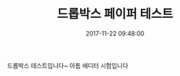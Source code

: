﻿---
layout: post
title: "드롭박스 페이퍼 테스트"
date: 2017-11-22 09:48:00
categories: jekyll update
---

드롭박스 테스트입니다~
아톰 에디터 시험입니다
